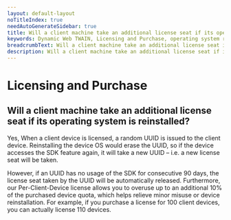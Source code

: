 ```yaml
---
layout: default-layout
noTitleIndex: true
needAutoGenerateSidebar: true
title: Will a client machine take an additional license seat if its operating system is reinstalled?
keywords: Dynamic Web TWAIN, Licensing and Purchase, operating system reinstalled
breadcrumbText: Will a client machine take an additional license seat if its operating system is reinstalled?
description: Will a client machine take an additional license seat if its operating system is reinstalled?
---
```


# Licensing and Purchase

## Will a client machine take an additional license seat if its operating system is reinstalled?

Yes, When a client device is licensed, a random UUID is issued to the client device. Reinstalling the device OS would erase the UUID, so if the device accesses the SDK feature again, it will take a new UUID – i.e. a new license seat will be taken.

However, if an UUID has no usage of the SDK for consecutive 90 days, the license seat taken by the UUID will be automatically released. Furthermore, our Per-Client-Device license allows you to overuse up to an additional 10% of the purchased device quota, which helps relieve minor misuse or device reinstallation. For example, if you purchase a license for 100 client devices, you can actually license 110 devices.
